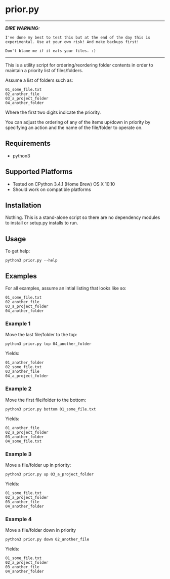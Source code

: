 # prior.py

---
***DIRE WARNING:***

	I've done my best to test this but at the end of the day this is experimental. Use at your own risk! And make backups first!

	Don't blame me if it eats your files. :)
---

This is a utility script for ordering/reordering folder contents in order to maintain a priority list of files/folders.

Assume a list of folders such as:

	01_some_file.txt
	02_another_file
	03_a_project_folder
	04_another_folder

Where the first two digits indicate the priority.

You can adjust the ordering of any of the items up/down in priority by specifying an action and the name of the file/folder to operate on.

## Requirements

* python3

## Supported Platforms

* Tested on CPython 3.4.1 (Home Brew) OS X 10.10
* Should work on compatible platforms

## Installation

Nothing. This is a stand-alone script so there are no dependency modules to install or setup.py installs to run.

## Usage

To get help:

	python3 prior.py --help

## Examples

For all examples, assume an intial listing that looks like so:

	01_some_file.txt
	02_another_file
	03_a_project_folder
	04_another_folder

### Example 1
Move the last file/folder to the top:

	python3 prior.py top 04_another_folder

Yields:

	01_another_folder
	02_some_file.txt
	03_another_file
	04_a_project_folder

### Example 2
Move the first file/folder to the bottom:

	python3 prior.py bottom 01_some_file.txt

Yields:

	01_another_file
	02_a_project_folder
	03_another_folder
	04_some_file.txt

### Example 3
Move a file/folder up in priority:

	python3 prior.py up 03_a_project_folder

Yields:

	01_some_file.txt
	02_a_project_folder
	03_another_file
	04_another_folder

### Example 4
Move a file/folder down in priority

	python3 prior.py down 02_another_file

Yields:

	01_some_file.txt
	02_a_project_folder
	03_another_file
	04_another_folder


